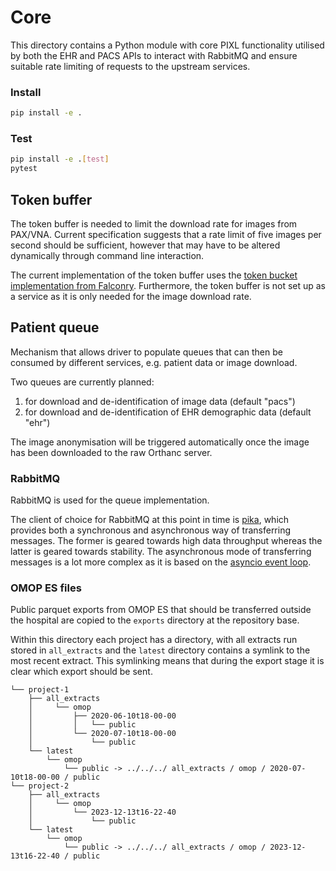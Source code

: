 # Core

This directory contains a Python module with core PIXL functionality utilised by both the EHR and PACS APIs to
interact with RabbitMQ and ensure suitable rate limiting of requests to the upstream services.

### Install
```bash
pip install -e .
```

### Test

```bash
pip install -e .[test]
pytest 
```

## Token buffer

The token buffer is needed to limit the download rate for images from PAX/VNA. Current specification suggests that a 
rate limit of five images per second should be sufficient, however that may have to be altered dynamically through 
command line interaction. 

The current implementation of the token buffer uses the 
[token bucket implementation from Falconry](https://github.com/falconry/token-bucket/). Furthermore, the token buffer is
not set up as a service as it is only needed for the image download rate. 


## Patient queue

Mechanism that allows driver to populate queues that can then be consumed by different services, e.g. patient data
or image download.

Two queues are currently planned: 
1. for download and de-identification of image data (default "pacs")
2. for download and de-identification of EHR demographic data (default "ehr")

The image anonymisation will be triggered automatically once the image has been downloaded to the raw Orthanc server.

### RabbitMQ

RabbitMQ is used for the queue implementation. 

The client of choice for RabbitMQ at this point in time is [pika](https://pika.readthedocs.io/en/stable/), which provides both a synchronous and 
asynchronous way of transferring messages. The former is geared towards high data throughput whereas the latter is geared towards stability. 
The asynchronous mode of transferring messages is a lot more complex as it is based on the 
[asyncio event loop](https://docs.python.org/3/library/asyncio-eventloop.html).


### OMOP ES files

Public parquet exports from OMOP ES that should be transferred outside the hospital are copied to the `exports` directory at the repository base.

Within this directory each project has a directory, with all extracts run stored in `all_extracts` and the `latest` directory
contains a symlink to the most recent extract. This symlinking means that during the export stage it is clear which export should be sent.

```
└── project-1
    ├── all_extracts
    │     └── omop
    │         ├── 2020-06-10t18-00-00
    │         │   └── public
    │         └── 2020-07-10t18-00-00
    │             └── public
    └── latest
        └── omop
            └── public -> ../../../ all_extracts / omop / 2020-07-10t18-00-00 / public
└── project-2
    ├── all_extracts
    │     └── omop
    │         └── 2023-12-13t16-22-40
    │             └── public
    └── latest
        └── omop
            └── public -> ../../../ all_extracts / omop / 2023-12-13t16-22-40 / public
```